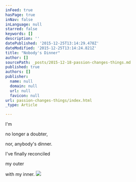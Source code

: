 ```yaml
---
inFeed: true
hasPage: true
inNav: false
inLanguage: null
starred: false
keywords: []
description: ''
datePublished: '2015-12-25T13:14:29.478Z'
dateModified: '2015-12-25T13:14:24.821Z'
title: "Nobody's Dinner"
author: []
sourcePath: _posts/2015-12-18-passion-changes-things.md
published: true
authors: []
publisher:
  name: null
  domain: null
  url: null
  favicon: null
url: passion-changes-things/index.html
_type: Article

---
```

I'm 

no longer 
a doubter, 

nor,
anybody's dinner. 

I've finally reconciled 

my outer 

with my inner.
![](https://s3-us-west-2.amazonaws.com/the-grid-img/p/a0b10776c64d2e5af635973f083b301921c53f70.jpg)
